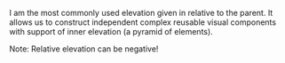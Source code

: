 I am the most commonly used elevation given in relative to the parent. It allows us to construct independent complex reusable visual components with support of inner elevation (a pyramid of elements).

Note: Relative elevation can be negative!